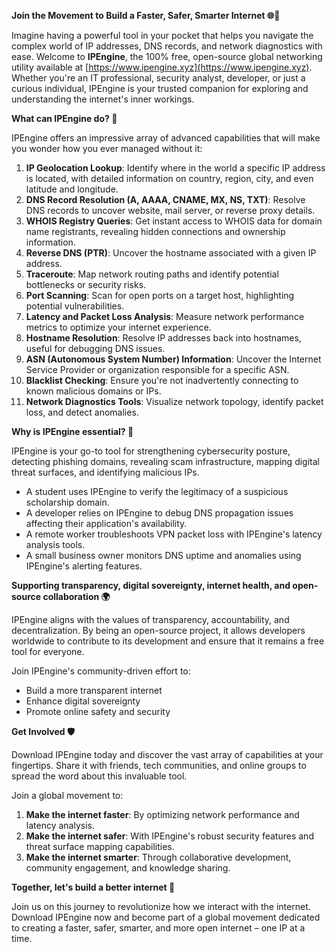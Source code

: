 **Join the Movement to Build a Faster, Safer, Smarter Internet 🌐🚀**

Imagine having a powerful tool in your pocket that helps you navigate the complex world of IP addresses, DNS records, and network diagnostics with ease. Welcome to **IPEngine**, the 100% free, open-source global networking utility available at [https://www.ipengine.xyz](https://www.ipengine.xyz). Whether you're an IT professional, security analyst, developer, or just a curious individual, IPEngine is your trusted companion for exploring and understanding the internet's inner workings.

**What can IPEngine do? 🤔**

IPEngine offers an impressive array of advanced capabilities that will make you wonder how you ever managed without it:

1.  **IP Geolocation Lookup**: Identify where in the world a specific IP address is located, with detailed information on country, region, city, and even latitude and longitude.
2.  **DNS Record Resolution (A, AAAA, CNAME, MX, NS, TXT)**: Resolve DNS records to uncover website, mail server, or reverse proxy details.
3.  **WHOIS Registry Queries**: Get instant access to WHOIS data for domain name registrants, revealing hidden connections and ownership information.
4.  **Reverse DNS (PTR)**: Uncover the hostname associated with a given IP address.
5.  **Traceroute**: Map network routing paths and identify potential bottlenecks or security risks.
6.  **Port Scanning**: Scan for open ports on a target host, highlighting potential vulnerabilities.
7.  **Latency and Packet Loss Analysis**: Measure network performance metrics to optimize your internet experience.
8.  **Hostname Resolution**: Resolve IP addresses back into hostnames, useful for debugging DNS issues.
9.  **ASN (Autonomous System Number) Information**: Uncover the Internet Service Provider or organization responsible for a specific ASN.
10. **Blacklist Checking**: Ensure you're not inadvertently connecting to known malicious domains or IPs.
11. **Network Diagnostics Tools**: Visualize network topology, identify packet loss, and detect anomalies.

**Why is IPEngine essential? 🔐**

IPEngine is your go-to tool for strengthening cybersecurity posture, detecting phishing domains, revealing scam infrastructure, mapping digital threat surfaces, and identifying malicious IPs.

*   A student uses IPEngine to verify the legitimacy of a suspicious scholarship domain.
*   A developer relies on IPEngine to debug DNS propagation issues affecting their application's availability.
*   A remote worker troubleshoots VPN packet loss with IPEngine's latency analysis tools.
*   A small business owner monitors DNS uptime and anomalies using IPEngine's alerting features.

**Supporting transparency, digital sovereignty, internet health, and open-source collaboration 🌍**

IPEngine aligns with the values of transparency, accountability, and decentralization. By being an open-source project, it allows developers worldwide to contribute to its development and ensure that it remains a free tool for everyone.

Join IPEngine's community-driven effort to:

*   Build a more transparent internet
*   Enhance digital sovereignty
*   Promote online safety and security

**Get Involved 🛡️**

Download IPEngine today and discover the vast array of capabilities at your fingertips. Share it with friends, tech communities, and online groups to spread the word about this invaluable tool.

Join a global movement to:

1.  **Make the internet faster**: By optimizing network performance and latency analysis.
2.  **Make the internet safer**: With IPEngine's robust security features and threat surface mapping capabilities.
3.  **Make the internet smarter**: Through collaborative development, community engagement, and knowledge sharing.

**Together, let's build a better internet 🚀**

Join us on this journey to revolutionize how we interact with the internet. Download IPEngine now and become part of a global movement dedicated to creating a faster, safer, smarter, and more open internet – one IP at a time.